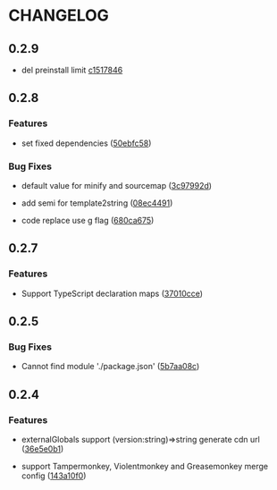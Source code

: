 # CHANGELOG

## 0.2.9

- del preinstall limit [c1517846](https://github.com/lisonge/vite-plugin-monkey/commit/47b9c3f954b73fbd83c9bb9de8956636c1517846)

## 0.2.8

### Features

- set fixed dependencies ([50ebfc58](https://github.com/lisonge/vite-plugin-monkey/commit/ba5d80f2b926bfbff1dc2f6d49f3950150ebfc58))

### Bug Fixes

- default value for minify and sourcemap ([3c97992d](https://github.com/lisonge/vite-plugin-monkey/commit/6f8a0dcf452cf90a6e5d537796671c8a3c97992d))

- add semi for template2string ([08ec4491](https://github.com/lisonge/vite-plugin-monkey/commit/bc6e47df8cf24efeb8ff454559ebf7c408ec4491))

- code replace use g flag ([680ca675](https://github.com/lisonge/vite-plugin-monkey/commit/3c332637f2eab738c73ee7c1c873f1e2680ca675))

## 0.2.7

### Features

- Support TypeScript declaration maps ([37010cce](https://github.com/lisonge/vite-plugin-monkey/commit/7d03faa4e7e905b4cd421c7951b11dd137010cce))

## 0.2.5

### Bug Fixes

- Cannot find module './package.json' ([5b7aa08c](https://github.com/lisonge/vite-plugin-monkey/commit/bd63a06491c46af64109a3f9dcf2202d5b7aa08c))

## 0.2.4

### Features

- externalGlobals support (version:string)=>string generate cdn url ([36e5e0b1](https://github.com/lisonge/vite-plugin-monkey/commit/95b3ea04d3d818d5e49ebfb20e1a21e236e5e0b1))

- support Tampermonkey, Violentmonkey and Greasemonkey merge config ([143a10f0](https://github.com/lisonge/vite-plugin-monkey/commit/55c467357c3fdf439c9f51fe7a1280f6143a10f0))

